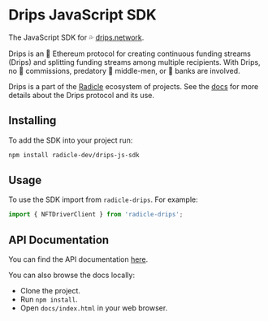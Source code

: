 # Drips JavaScript SDK

The JavaScript SDK for 💦 [drips.network](https://drips.network/).

Drips is an 💎 Ethereum protocol for creating continuous funding streams (Drips) and splitting funding streams among multiple recipients. With Drips, no 💸 commissions, predatory 👔 middle-men, or 🏦 banks are involved.

Drips is a part of the [Radicle](https://radicle.xyz/) ecosystem of projects. See the [docs](https://v2.docs.drips.network/docs/whats-a-drip.html) for more details about the Drips protocol and its use.

## Installing

To add the SDK into your project run:

```bash
npm install radicle-dev/drips-js-sdk
```

## Usage

To use the SDK import from `radicle-drips`. For example:

```ts
import { NFTDriverClient } from 'radicle-drips';
```

## API Documentation

You can find the API documentation [here](https://drips-js-sdk-api.netlify.app/).

You can also browse the docs locally:

- Clone the project.
- Run `npm install`.
- Open `docs/index.html` in your web browser.
